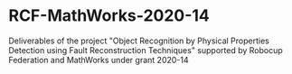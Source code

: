 # RCF-MathWorks-2020-14
Deliverables of the project "Object Recognition by Physical Properties Detection using Fault Reconstruction Techniques" supported by Robocup Federation and MathWorks under grant 2020-14
